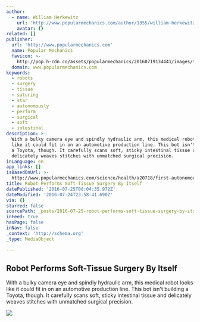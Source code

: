 ```yaml
---
author:
  - name: William Herkewitz
    url: 'http://www.popularmechanics.com/author/1355/william-herkewitz/'
    avatar: {}
related: []
publisher:
  url: 'http://www.popularmechanics.com'
  name: Popular Mechanics
  favicon: >-
    http://pop.h-cdn.co/assets/popularmechanics/20160719134441/images/favicon.ico
  domain: www.popularmechanics.com
keywords:
  - robots
  - surgery
  - tissue
  - suturing
  - star
  - autonomously
  - perform
  - surgical
  - soft
  - intestinal
description: >-
  With a bulky camera eye and spindly hydraulic arm, this medical robot looks
  like it could fit in on an automotive production line. This bot isn't building
  a Toyota, though. It carefully scans soft, sticky intestinal tissue and
  delicately weaves stitches with unmatched surgical precision.
inLanguage: en
app_links: []
isBasedOnUrl: >-
  http://www.popularmechanics.com/science/health/a20718/first-autonomous-soft-tissue-surgery/
title: Robot Performs Soft-Tissue Surgery By Itself
datePublished: '2016-07-25T00:04:35.972Z'
dateModified: '2016-07-24T23:58:41.690Z'
via: {}
starred: false
sourcePath: _posts/2016-07-25-robot-performs-soft-tissue-surgery-by-itself.md
inFeed: true
hasPage: false
inNav: false
_context: 'http://schema.org'
_type: MediaObject

---
```

<article style=""><h1>Robot Performs Soft-Tissue Surgery By Itself</h1><p>With a bulky camera eye and spindly hydraulic arm, this medical robot looks like it could fit in on an automotive production line. This bot isn't building a Toyota, though. It carefully scans soft, sticky intestinal tissue and delicately weaves stitches with unmatched surgical precision.</p><img src="http://pop.h-cdn.co/assets/16/18/placeholder_1462383651-robotdoc.gif" /></article>